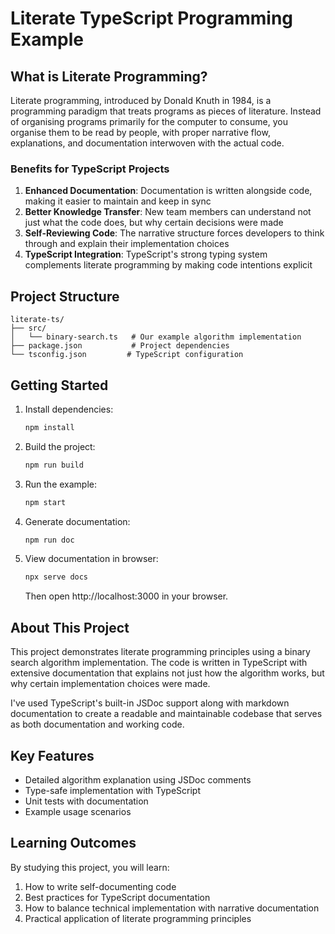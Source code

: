 # Literate TypeScript Programming Example

## What is Literate Programming?

Literate programming, introduced by Donald Knuth in 1984, is a programming paradigm that treats programs as pieces of literature. Instead of organising programs primarily for the computer to consume, you organise them to be read by people, with proper narrative flow, explanations, and documentation interwoven with the actual code.

### Benefits for TypeScript Projects

1. **Enhanced Documentation**: Documentation is written alongside code, making it easier to maintain and keep in sync
2. **Better Knowledge Transfer**: New team members can understand not just what the code does, but why certain decisions were made
3. **Self-Reviewing Code**: The narrative structure forces developers to think through and explain their implementation choices
4. **TypeScript Integration**: TypeScript's strong typing system complements literate programming by making code intentions explicit

## Project Structure

```
literate-ts/
├── src/
│   └── binary-search.ts   # Our example algorithm implementation
├── package.json           # Project dependencies
└── tsconfig.json         # TypeScript configuration
```

## Getting Started

1. Install dependencies:
   ```bash
   npm install
   ```

2. Build the project:
   ```bash
   npm run build
   ```

3. Run the example:
   ```bash
   npm start
   ```

4. Generate documentation:
   ```bash
   npm run doc
   ```

5. View documentation in browser:
   ```bash
   npx serve docs
   ```
   Then open http://localhost:3000 in your browser.

## About This Project

This project demonstrates literate programming principles using a binary search algorithm implementation. The code is written in TypeScript with extensive documentation that explains not just how the algorithm works, but why certain implementation choices were made.

I've used TypeScript's built-in JSDoc support along with markdown documentation to create a readable and maintainable codebase that serves as both documentation and working code.

## Key Features

- Detailed algorithm explanation using JSDoc comments
- Type-safe implementation with TypeScript
- Unit tests with documentation
- Example usage scenarios

## Learning Outcomes

By studying this project, you will learn:
1. How to write self-documenting code
2. Best practices for TypeScript documentation
3. How to balance technical implementation with narrative documentation
4. Practical application of literate programming principles
